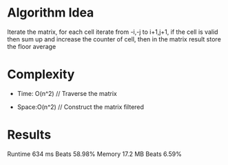 # Algorithm Idea

Iterate the matrix, for each cell iterate from -i,-j to i+1,j+1, if the cell is valid then sum up and increase the counter of cell, then in the matrix result store the floor average

# Complexity

- Time: O(n^2) // Traverse the matrix

- Space:O(n^2) // Construct the matrix filtered

# Results

Runtime
634 ms
Beats
58.98%
Memory
17.2 MB
Beats
6.59%